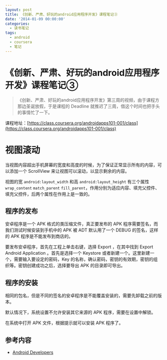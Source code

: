 ```yaml
---
layout: post
title: 《创新、严肃、好玩的android应用程序开发》课程笔记③
date: '2014-01-09 00:00:00'
categories:
  - 读书笔记
tags:
  - android
  - coursera
  - 笔记
---
```


# 《创新、严肃、好玩的android应用程序开发》课程笔记③

> 《创新、严肃、好玩的android应用程序开发》第三周的视频，由于课程方那边圣诞放假，于是课程的 Deadline  就推迟了三周，借这个时间也把手头的事情忙了一下。

课程地址：[https://class.coursera.org/androidapps101-001/class](https://class.coursera.org/androidapps101-001/class)

# 视图滚动

当视图内容超出手机屏幕的宽度和高度的时候，为了保证正常显示所有的内容，可以添加一个 ScrollView 来让视图可以滚动，以显示剩余的内容。

视图的宽 `android:layout_width` 和高 `android:layout_height` 有三个属性 `wrap_content` `match_parent` `fill_parent`，作用分别为适应内容、填充父控件、填充父控件，后两个属性在作用上是一致的。

## 程序的发布

安卓程序是一个 APK 格式的类压缩文件，真正要发布的 APK 程序需要签名，而我们测试时候安装到手机中的 APK 被 ADT 默认用了一个 DEBUG 的签名，这样的 APK 程序是不能发布到商店的。

要发布安卓程序，首先在工程上单击右键，选择 Export ，在其中找到 Export Android Application 。首先是选择一个 Keystore 或者新建一个。这里新建一个，需要输入要设定的密码，Key 的名称，确认密码，密钥的有效期，密钥的组织等。密钥创建成功之后，选择要导出 APK 的目录即可导出。

## 程序的安装

相同的包名，但是不同的签名的安卓程序是不能覆盖安装的，需要先卸载之前的版本。

默认情况下，系统设置不允许安装其它来源的 APK 程序，需要在设置中解锁。

在系统中打开 APK 文件，根据提示就可以安装 APK 程序了。

## 参考内容

+ [Android Developers](http://developer.android.com/index.html)
